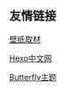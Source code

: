  ## 友情链接

 [壁纸取材](https://wall.alphacoders.com/)

 [Hexo中文网](https://hexo.io/zh-cn/)
 
 [Butterfly主题](https://butterfly.js.org/)
